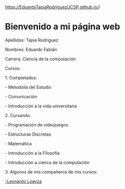 https://EduardoTapiaRodríguezUCSP.github.io/<EduardoTapiaUcsp>/
<head>
    <meta charset="UTF-8">
    <meta name="description" content="Estudiante de la Universidad Católica San Pablo, UCSP, que estudia la carrera de Ciencia de la Computación">
    <meta name="keywords" content="Eduardo Fabián Tapia Rodríguez, Eduardo, Fabian, Tapia, Rodriguez">
    <meta name="author" content="Eduardo Tapia Rodríguez">
    <meta name="robots" content="index, follow">
    <title>Eduardo Tapia Rodriguez UCSP</title>
</head>

<!DOCTYPE html>
<html lang="es">
<head>
  <meta charset="UTF-8">
  <meta name="viewport" content="width=device-width, initial-scale=1.0">
  <title>Mi Página Web</title>
</head>
<body>
  <h1>Bienvenido a mi página web</h1>
  <p>Apellidos: Tapia Rodríguez</p>
  <p>Nombres: Eduardo Fabián</p>
  <p>Carrera: Ciencia de la computación</p>
  <p>Cursos: <p>
  <p>1. Completados:<p>
    <p>- Metodolía del Estudio<p>
    <p>- Comunicación<p>
    <p>- Introducción a la vida universitaria<p>
  <p>2. Cursando:<p>
    <p>- Programación de videojuegos<p>
    <p>- Estructuras Discretas<p>
    <p>- Matemática<p>
    <p>- Introducción a la Filosofía<p>
    <p>- Introducción a cienca de la computación<p>
  <p>3. Algunos de mis compañeros de mis cursos:</p>
    <a href=http://leonardoloayza.github.jo/ target="_blank"> -Leonardo Loayza</a>
</body>
</html>

